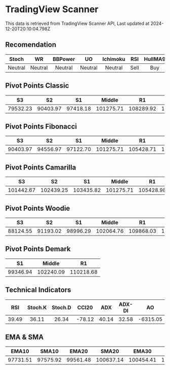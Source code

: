 # TradingView Scanner
This data is retrieved from TradingView Scanner API, Last updated at 2024-12-20T20:10:04.798Z

## Recomendation
| Stoch | WR | BBPower | UO | Ichimoku | RSI | HullMA9 |
| :---: | :---: | :---: | :---: | :---: | :---: | :---: |
| Neutral | Neutral | Neutral | Neutral | Neutral | Sell | Buy |

## Pivot Points Classic
| S3 | S2 | S1 | Middle | R1 | R2 | R3 |
| :---: | :---: | :---: | :---: | :---: | :---: | :---: |
| 79532.23 | 90403.97 | 97418.18 | 101275.71 | 108289.92 | 112147.45 | 123019.19 |

## Pivot Points Fibonacci
| S3 | S2 | S1 | Middle | R1 | R2 | R3 |
| :---: | :---: | :---: | :---: | :---: | :---: | :---: |
| 90403.97 | 94556.97 | 97122.70 | 101275.71 | 105428.71 | 107994.44 | 112147.45 |

## Pivot Points Camarilla
| S3 | S2 | S1 | Middle | R1 | R2 | R3 |
| :---: | :---: | :---: | :---: | :---: | :---: | :---: |
| 101442.67 | 102439.25 | 103435.82 | 101275.71 | 105428.98 | 106425.55 | 107422.13 |

## Pivot Points Woodie
| S3 | S2 | S1 | Middle | R1 | R2 | R3 |
| :---: | :---: | :---: | :---: | :---: | :---: | :---: |
| 88124.55 | 91193.02 | 98996.29 | 102064.76 | 109868.03 | 112936.50 | 120739.77 |

## Pivot Points Demark
| S1 | Middle | R1 |
| :---: | :---: | :---: |
| 99346.94 | 102240.09 | 110218.68 |

## Technical Indicators
| RSI | Stoch.K | Stoch.D | CCI20 | ADX | ADX-DI | AO | Mom | MACD | MACD | W.R | HullMA9 |
| :---: | :---: | :---: | :---: | :---: | :---: | :---: | :---: | :---: | :---: | :---: | :---: |
| 39.49 | 36.11 | 26.34 | -78.12 | 40.14 | 32.58 | -6315.05 | -4798.31 | -2007.92 | -1481.83 | -63.97 | 95840.67 |

## EMA & SMA
| EMA10 | SMA10 | EMA20 | SMA20 | EMA30 | SMA30 | EMA50 | SMA50 | EMA100 | SMA100 | EMA200 | SMA200 |
| :---: | :---: | :---: | :---: | :---: | :---: | :---: | :---: | :---: | :---: | :---: | :---: |
| 97731.51 | 97575.92 | 99561.48 | 100637.14 | 100454.41 | 102397.66 | 100915.16 | 102018.71 | 100075.29 | 100588.69 | 96298.28 | 98071.56 |
